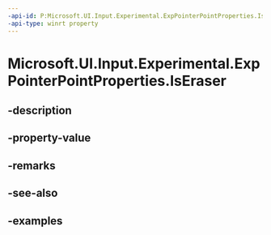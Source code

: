 ```yaml
---
-api-id: P:Microsoft.UI.Input.Experimental.ExpPointerPointProperties.IsEraser
-api-type: winrt property
---
```


# Microsoft.UI.Input.Experimental.ExpPointerPointProperties.IsEraser

<!--
public bool IsEraser { get; }
-->


## -description

## -property-value

## -remarks

## -see-also

## -examples


